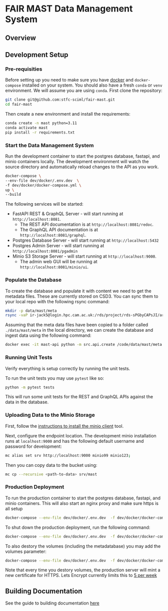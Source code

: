 # FAIR MAST Data Management System

## Overview


## Development Setup

### Pre-requisities

Before setting up you need to make sure you have [docker](https://www.docker.com/get-started/) and `docker-compose` installed on your system. You should also have a fresh `conda` or `venv` environment. We will assume you are using `conda`. First clone the repository:

```bash
git clone git@github.com:stfc-sciml/fair-mast.git
cd fair-mast
```

Then create a new environment and install the requirements:

```bash
conda create -n mast python=3.11
conda activate mast
pip install -r requirements.txt
```

### Start the Data Management System
Run the development container to start the postgres database, fastapi, and minio containers locally. The development environment will watch the source directory and automatically reload changes to the API as you work.

```bash
docker-compose \
--env-file dev/docker/.env.dev  \
-f dev/docker/docker-compose.yml \
up \
--build
```

The following services will be started:

 - FastAPI REST & GraphQL Server - will start running at `http://localhost:8081`. 
    - The REST API documentation is at `http://localhost:8081/redoc`. 
    - The GraphQL API documentation is at `http://localhost:8081/graphql`.
 - Postgres Database Server - will start running at `http://localhost:5432`
 - Postgres Admin Server - will start running at `http://localhost:8081/pgadmin`
 - Minio S3 Storage Server - will start running at `http://localhost:9000`.
    - The admin web GUI will be running at `http://localhost:8081/minio/ui`. 

### Populate the Database
To create the database and populate it with content we need to get the metadata files. These are currently stored on CSD3. You can sync them to your local repo with the following rsync command:


```bash
mkdir -p data/mast/meta
rsync -vaP ir-jack5@login.hpc.cam.ac.uk:/rds/project/rds-sPGbyCAPsJI/archive/meta data/mast
```

Assuming that the meta data files have been copied to a folder called `./data/mast/meta` in the local directory, we can 
create the database and ingest data using the following command:

```bash
docker exec -it mast-api python -m src.api.create /code/data/mast/meta
```

### Running Unit Tests
Verify everything is setup correctly by running the unit tests.

To run the unit tests you may use `pytest` like so:

```bash
python -m pytest tests
```

This will run some unit tests for the REST and GraphQL APIs against the data in the database.

### Uploading Data to the Minio Storage

First, follow the [instructions to install the minio client](https://min.io/docs/minio/linux/reference/minio-mc.html) tool.

Next, configure the endpoint location. The development minio installation runs at `localhost:9000` and has the following default username and password for development:

```bash
mc alias set srv http://localhost:9000 minio99 minio123;
```

Then you can copy data to the bucket using:

```bash
mc cp --recursive <path-to-data> srv/mast
```


### Production Deployment

To run the production container to start the postgres database, fastapi, and minio containers. This will also start an nginx proxy and make sure https is all setup

```bash
docker-compose --env-file dev/docker/.env.dev  -f dev/docker/docker-compose.yml -f dev/docker/docker-compose-prod.yml up --build --force-recreate --remove-orphans -d
```

To shut down the production deployment, run the following command:

```bash
docker-compose --env-file dev/docker/.env.dev  -f dev/docker/docker-compose.yml -f dev/docker/docker-compose-prod.yml down
```

To also destory the volumes (including the metadatabase) you may add the volumes parameter:
```bash
docker-compose --env-file dev/docker/.env.dev  -f dev/docker/docker-compose.yml -f dev/docker/docker-compose-prod.yml down --volumes
```

Note that every time you destory volumes, the production server will mint a new certificate for HTTPS. Lets Encrypt currently limits this to [5 per week](https://letsencrypt.org/docs/duplicate-certificate-limit/)

## Building Documentation

See the guide to building documentation [here](./docs/README.md)